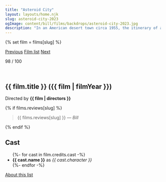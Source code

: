 ```yaml
---
title: "Asteroid City"
layout: layouts/home.njk
slug: asteroid-city-2023
ogImage: content/bill/films/backdrops/asteroid-city-2023.jpg
description: "In an American desert town circa 1955, the itinerary of a Junior Stargazer/Space Cadet convention is spectacularly disrupted by world-changing events."
---
```


{% set film = films[slug] %}

<nav class="films">
  <a class="prev" href="../blue-jean-2023">Previous</a>
  <a href="../">Film list</a>
  <a class="next" href="../killers-of-the-flower-moon-2023">Next</a>
</nav>

<p>98 / 100</p>

<article class="film">
  <div class="backdrop-and-poster">
    <img class="poster" src="../films/posters/{{ slug }}.jpg" alt="">
    <img class="backdrop" src="../films/backdrops/{{ slug }}.jpg" alt="">
  </div>

  <h1>{{ film.title }} ({{ film | filmYear }})</h1>

  

  <p class="director">
    Directed by <strong>{{ film | directors }}</strong>
  </p>

  {% if films.reviews[slug] %}
    <blockquote> 
      {{ films.reviews[slug] }} <em>— Bill</em>
    </blockquote> 
  {% endif %}

  <h2>
    Cast
  </h2>
  <ul>
    {%- for cast in film.credits.cast -%}
      <li>
        <strong>{{ cast.name }}</strong> as <em>{{ cast.character }}</em>
      </li>
    {%- endfor -%}
  </ul>
</article>
<footer>
  <a href="../about">About this list</a>
</footer>
